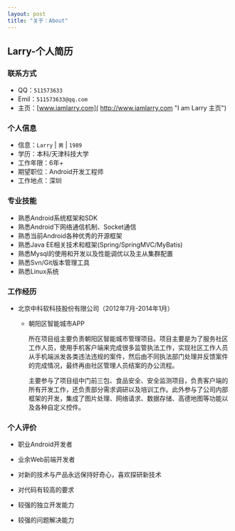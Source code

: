 ```yaml
---
layout: post
title: "关于：About"
---
```

## Larry-个人简历

### 联系方式

- QQ：`511573633`
- Emil：`511573633@qq.com`
- 主页：[www.iamlarry.com]( http://www.iamlarry.com "I am Larry 主页")

### 个人信息

- 信息：`Larry` | `男` | `1989`
- 学历：本科/天津科技大学
- 工作年限：6年+
- 期望职位：Android开发工程师
- 工作地点：深圳

### 专业技能

- 熟悉Android系统框架和SDK
- 熟悉Android下网络通信机制、Socket通信
- 熟悉当前Android各种优秀的开源框架
- 熟悉Java EE相关技术和框架(Spring/SpringMVC/MyBatis)
- 熟悉Mysql的使用和开发以及性能调优以及主从集群配置
- 熟悉Svn/Git版本管理工具
- 熟悉Linux系统

### 工作经历

- 北京中科软科技股份有限公司（2012年7月-2014年1月）

  - 朝阳区智能城市APP

    所在项目组主要负责朝阳区智能城市管理项目。项目主要是为了服务社区工作人员，使用手机客户端来完成很多监管执法工作，实现社区工作人员从手机端派发各类违法违规的案件，然后由不同执法部门处理并反馈案件的完成情况，最终再由社区管理人员结案的办公流程。

    主要参与了项目组中门前三包、食品安全、安全监测项目，负责客户端的所有开发工作，还负责部分需求调研以及培训工作。此外参与了公司内部框架的开发，集成了图片处理、网络请求、数据存储、高德地图等功能以及各种自定义控件。

### 个人评价

- 职业Android开发者
- 业余Web前端开发者
- 对新的技术与产品永远保持好奇心，喜欢探研新技术
- 对代码有较高的要求
- 较强的独立开发能力
- 较强的问题解决能力 ​

  ​